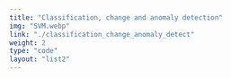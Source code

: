 ```yaml
---
title: "Classification, change and anomaly detection"
img: "SVM.webp"
link: "./classification_change_anomaly_detect"
weight: 2
type: "code"
layout: "list2"
---
```

